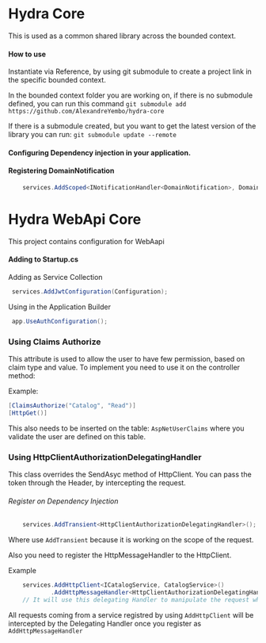 # Hydra Core

This is used as a common shared library across the bounded context.


#### How to use
Instantiate via Reference, by using git submodule to create a project link in the specific bounded context.

In the bounded context folder you are working on, if there is no submodule defined, you can run this command
```git submodule add https://github.com/AlexandreYembo/hydra-core```

If there is a submodule created, but you want to get the latest version of the library you can run:
```git submodule update --remote```

#### Configuring Dependency injection in your application.

#### Registering DomainNotification
```c# 
    services.AddScoped<INotificationHandler<DomainNotification>, DomainNotificationHandler>();
```

# Hydra WebApi Core
This project contains configuration for WebAapi

#### Adding to Startup.cs

Adding as Service Collection
```c#
 services.AddJwtConfiguration(Configuration);
```

Using in the Application Builder
```c#
 app.UseAuthConfiguration();
```

### Using Claims Authorize
This attribute is used to allow the user to have few permission, based on claim type and value. To implement you need to use it on the controller method:

Example:
```c#
[ClaimsAuthorize("Catalog", "Read")]
[HttpGet()]
```
This also needs to be inserted on the table: ```AspNetUserClaims``` where you validate the user are defined on this table.

### Using HttpClientAuthorizationDelegatingHandler
This class overrides the SendAsyc method of HttpClient. You can pass the token through the Header, by intercepting the request.

###### Register on Dependency Injection
```c#
    services.AddTransient<HttpClientAuthorizationDelegatingHandler>();
```
Where use ```AddTransient``` because it is working on the scope of the request.

Also you need to register the HttpMessageHandler to the HttpClient.

Example
```c#
    services.AddHttpClient<ICatalogService, CatalogService>()
            .AddHttpMessageHandler<HttpClientAuthorizationDelegatingHandler>(); 
    // It will use this delegating Handler to manipulate the request when you use the httpclient
```

All requests coming from a service registred by using ```AddHttpClient``` will be intercepted by the Delegating Handler once you register as ```AddHttpMessageHandler```
